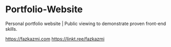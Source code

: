# Portfolio-Website
Personal portfolio website | Public viewing to demonstrate proven front-end skills.

https://fazkazmi.com
https://linkt.ree/fazkazmi
